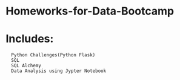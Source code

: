 # Homeworks-for-Data-Bootcamp
# Includes:
      Python Challenges(Python Flask)
      SQL
      SQL Alchemy
      Data Analysis using Jypter Notebook
